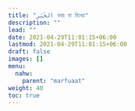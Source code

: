 ```yaml
---
title: "الخَبَر খবর বা বিধেয়"
description: ""
lead: ""
date: 2021-04-29T11:01:15+06:00
lastmod: 2021-04-29T11:01:15+06:00
draft: false
images: []
menu: 
  nahw:
    parent: "marfuaat"
weight: 40
toc: true
---
```



